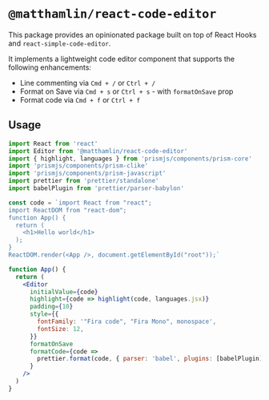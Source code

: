 # `@matthamlin/react-code-editor`

This package provides an opinionated package built on top of React Hooks and `react-simple-code-editor`.

It implements a lightweight code editor component that supports the following enhancements:

- Line commenting via `Cmd + /` or `Ctrl + /`
- Format on Save via `Cmd + s` or `Ctrl + s` - with `formatOnSave` prop
- Format code via `Cmd + f` or `Ctrl + f`

## Usage

```jsx
import React from 'react'
import Editor from '@matthamlin/react-code-editor'
import { highlight, languages } from 'prismjs/components/prism-core'
import 'prismjs/components/prism-clike'
import 'prismjs/components/prism-javascript'
import prettier from 'prettier/standalone'
import babelPlugin from 'prettier/parser-babylon'

const code = `import React from "react";
import ReactDOM from "react-dom";
function App() {
  return (
    <h1>Hello world</h1>
  );
}
ReactDOM.render(<App />, document.getElementById("root"));`

function App() {
  return (
    <Editor
      initialValue={code}
      highlight={code => highlight(code, languages.jsx)}
      padding={10}
      style={{
        fontFamily: '"Fira code", "Fira Mono", monospace',
        fontSize: 12,
      }}
      formatOnSave
      formatCode={code =>
        prettier.format(code, { parser: 'babel', plugins: [babelPlugin] })
      }
    />
  )
}
```
